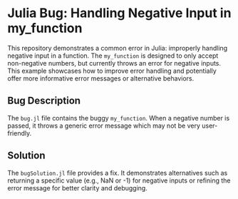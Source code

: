 # Julia Bug: Handling Negative Input in my_function

This repository demonstrates a common error in Julia: improperly handling negative input in a function. The `my_function` is designed to only accept non-negative numbers, but currently throws an error for negative inputs.  This example showcases how to improve error handling and potentially offer more informative error messages or alternative behaviors.

## Bug Description

The `bug.jl` file contains the buggy `my_function`. When a negative number is passed, it throws a generic error message which may not be very user-friendly. 

## Solution

The `bugSolution.jl` file provides a fix. It demonstrates alternatives such as returning a specific value (e.g., NaN or -1) for negative inputs or refining the error message for better clarity and debugging. 
